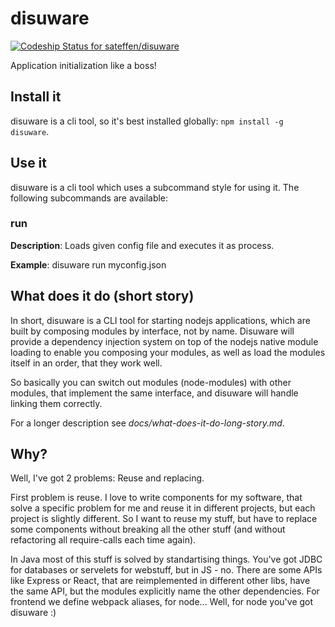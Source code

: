 # disuware

[![Codeship Status for sateffen/disuware](https://app.codeship.com/projects/aa841420-e1da-0135-85bf-62c27b79889e/status?branch=master)](https://app.codeship.com/projects/266782)

Application initialization like a boss!

## Install it

disuware is a cli tool, so it's best installed globally: `npm install -g disuware`.

## Use it

disuware is a cli tool which uses a subcommand style for using it. The following
subcommands are available:

### run <configFile>

**Description**: Loads given config file and executes it as process.

**Example**: disuware run myconfig.json

## What does it do (short story)

In short, disuware is a CLI tool for starting nodejs applications, which are built
by composing modules by interface, not by name. Disuware will provide a dependency
injection system on top of the nodejs native module loading to enable you composing
your modules, as well as load the modules itself in an order, that they work well.

So basically you can switch out modules (node-modules) with other modules, that
implement the same interface, and disuware will handle linking them correctly.

For a longer description see *docs/what-does-it-do-long-story.md*.

## Why?

Well, I've got 2 problems: Reuse and replacing.

First problem is reuse. I love to write components for my software, that solve a specific
problem for me and reuse it in different projects, but each project is slightly different.
So I want to reuse my stuff, but have to replace some components without breaking all the
other stuff (and without refactoring all require-calls each time again).

In Java most of this stuff is solved by standartising things. You've got JDBC for databases
or servelets for webstuff, but in JS - no. There are some APIs like Express or React,
that are reimplemented in different other libs, have the same API, but the modules
explicitly name the other dependencies. For frontend we define webpack aliases, for node...
Well, for node you've got disuware :)
